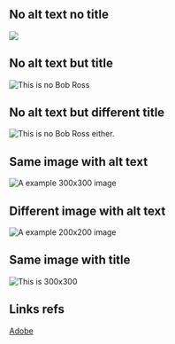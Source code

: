 ## No alt text no title

![](https://dummyimage.com/300)

## No alt text but title

![](https://dummyimage.com/300 "This is no Bob Ross")

## No alt text but different title

![](https://dummyimage.com/300 "This is no Bob Ross either.")

## Same image with alt text

![A example 300x300 image](https://dummyimage.com/300)

## Different image with alt text

![A example 200x200 image](https://dummyimage.com/200)

## Same image with title

![This is 300x300](https://dummyimage.com/300 "This is no Bob Ross")

## Links refs

[Adobe](https://www.adobe.com "Adobe Title")

[unused]: https://www.adobe.com "Unused Definition"
